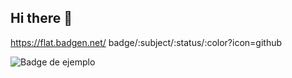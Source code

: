 ## Hi there 👋

https://flat.badgen.net/
badge/:subject/:status/:color?icon=github

![Badge de ejemplo](https://img.shields.io/badge/Ejemplo-Badge-brightgreen)


<!--
**NicolasMoralesC10/NicolasMoralesC10** is a ✨ _special_ ✨ repository because its `README.md` (this file) appears on your GitHub profile.

Here are some ideas to get you started:

- 🔭 I’m currently working on ...
- 🌱 I’m currently learning ...
- 👯 I’m looking to collaborate on ...
- 🤔 I’m looking for help with ...
- 💬 Ask me about ...
- 📫 How to reach me: ...
- 😄 Pronouns: ...
- ⚡ Fun fact: ...
-->
